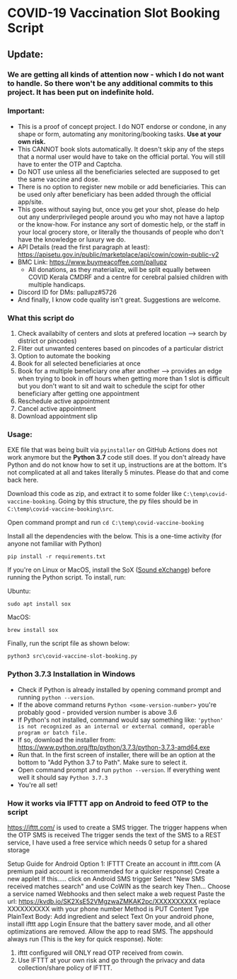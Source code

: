 # COVID-19 Vaccination Slot Booking Script
## Update:
### **We are getting all kinds of attention now - which I do not want to handle. So there won't be any additional commits to this project. It has been put on indefinite hold.**



### Important: 
- This is a proof of concept project. I do NOT endorse or condone, in any shape or form, automating any monitoring/booking tasks. **Use at your own risk.**
- This CANNOT book slots automatically. It doesn't skip any of the steps that a normal user would have to take on the official portal. You will still have to enter the OTP and Captcha.
- Do NOT use unless all the beneficiaries selected are supposed to get the same vaccine and dose. 
- There is no option to register new mobile or add beneficiaries. This can be used only after beneficiary has been added through the official app/site.
- This goes without saying but, once you get your shot, please do help out any underprivileged people around you who may not have a laptop or the know-how. For instance any sort of domestic help, or the staff in your local grocery store, or literally the thousands of people who don't have the knowledge  or luxury we do.
- API Details (read the first paragraph at least): https://apisetu.gov.in/public/marketplace/api/cowin/cowin-public-v2
- BMC Link: https://www.buymeacoffee.com/pallupz
    - All donations, as they materialize, will be split equally between COVID Kerala CMDRF and a centre for cerebral palsied children with multiple handicaps.
- Discord ID for DMs: pallupz#5726
- And finally, I know code quality isn't great. Suggestions are welcome.

### What this script do

1. Check availabilty of centers and slots at prefered location --> search by district or pincodes)
2. Fliter out unwanted centeres based on pincodes of a particular district 
3. Option to automate the booking
4. Book for all selected beneficiaries at once
5. Book for a multiple beneficiary one after another 
--> provides an edge when trying to book in off hours when getting more than 1 slot is difficult but you don't want to sit and wait to schedule the scipt for other beneficiary after getting one appointment
5. Reschedule active appointment 
6. Cancel active appointment 
7. Download appointment slip


### Usage:

EXE file that was being built via ```pyinstaller``` on GitHub Actions does not work anymore but the **Python 3.7** code still does. If you don't already have Python and do not know how to set it up, instructions are at the bottom. It's not complicated at all and takes literally 5 minutes. Please do that and come back here.

Download this code as zip, and extract it to some folder like ```C:\temp\covid-vaccine-booking```. Going by this structure, the py files should be in ```C:\temp\covid-vaccine-booking\src```. 

Open command prompt and run ```cd C:\temp\covid-vaccine-booking```

Install all the dependencies with the below. This is a one-time activity (for anyone not familiar with Python)
```
pip install -r requirements.txt
```

If you're on Linux or MacOS, install the SoX ([Sound eXchange](http://sox.sourceforge.net/ "Sound eXchange")) before running the Python script. To install, run:

Ubuntu:
```
sudo apt install sox
```
MacOS:
```
brew install sox
```

Finally, run the script file as shown below:
```
python3 src\covid-vaccine-slot-booking.py
```

### Python 3.7.3 Installation in Windows
- Check if Python is already installed by opening command prompt and running ```python --version```.
- If the above command returns ```Python <some-version-number>``` you're probably good - provided version number is above 3.6
- If Python's not installed, command would say something like: ```'python' is not recognized as an internal or external command, operable program or batch file.```
- If so, download the installer from: https://www.python.org/ftp/python/3.7.3/python-3.7.3-amd64.exe
- Run that. In the first screen of installer, there will be an option at the bottom to "Add Python 3.7 to Path". Make sure to select it.
- Open command prompt and run ```python --version```. If everything went well it should say ```Python 3.7.3```
- You're all set! 

### How it works via IFTTT app on Android to feed OTP to the script
https://ifttt.com/ is used to create a SMS trigger. The trigger happens when the OTP SMS is received
The trigger sends the text of the SMS to a REST service, I have used a free service which needs 0 setup for a shared storage

Setup Guide for Android
Option 1: IFTTT
Create an account in ifttt.com (A premium paid account is recommended for a quicker response)
Create a new applet
If this..... click on Android SMS trigger
Select "New SMS received matches search" and use CoWIN as the search key
Then... Choose a service named Webhooks and then select make a web request
Paste the url: https://kvdb.io/SK2XsE52VMgzwaZMKAK2pc/XXXXXXXXXX replace XXXXXXXXXX with your phone number
Method is PUT
Content Type PlainText
Body: Add ingredient and select Text
On your android phone, install ifttt app
Login
Ensure that the battery saver mode, and all other optimizations are removed. Allow the app to read SMS. The appshould always run (This is the key for quick response).
Note: 
1. ifttt configured will ONLY read OTP received from cowin. 
2. Use IFTTT at your own risk and go through the privacy and data collection/share policy of IFTTT.
